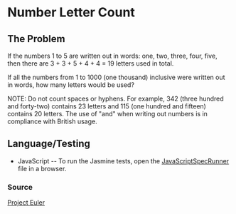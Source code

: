# Number Letter Count

## The Problem
If the numbers 1 to 5 are written out in words: one, two, three, four, five, then there are 3 + 3 + 5 + 4 + 4 = 19 letters used in total.

If all the numbers from 1 to 1000 (one thousand) inclusive were written out in words, how many letters would be used?


NOTE: Do not count spaces or hyphens. For example, 342 (three hundred and forty-two) contains 23 letters and 115 (one hundred and fifteen) contains 20 letters. The use of "and" when writing out numbers is in compliance with British usage.

## Language/Testing
+ JavaScript -- To run the Jasmine tests, open the [JavaScriptSpecRunner](../JavaScriptSpecRunner.html) file in a browser.

### Source
[Project Euler](https://projecteuler.net/problem=17)
